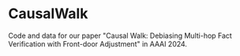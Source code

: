 # CausalWalk
Code and data for our paper "Causal Walk: Debiasing Multi-hop Fact Verification with Front-door Adjustment" in AAAI 2024.
